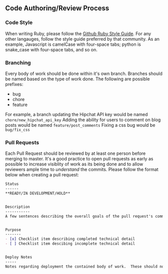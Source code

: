 Code Authoring/Review Process
-----------------------------

### Code Style

When writing Ruby, please follow the [Github Ruby Style Guide](https://github.com/styleguide/ruby).
For any other langauges, follow the style guide preferred by that community.
As an example, Javascript is camelCase with four-space tabs; python is
snake_case with four-space tabs, and so on.


### Branching

Every body of work should be done within it's own branch.  Branches should be
named based on the type of work done.  The following are possible prefixes:
* bug
* chore
* feature

For example, a branch updating the Hipchat API key would be named `chore/new_hipchat_api_key`
Adding the ability for users to comment on blog posts would be named `feature/post_comments`
Fixing a css bug would be `bug/fix_css`


### Pull Requests

Each Pull Request should be reviewed by at least one person before merging to master.
It's a good practice to open pull requests as early as possible to increase visiblity
of work as its being done and to allow reviewers ample time to *understand* the commits.
Please follow the format below when creating a pull request:

```markdown
Status
------
**READY/IN DEVELOPMENT/HOLD**


Description
-----------
A few sentences describing the overall goals of the pull request's commits.


Purpose
-------
- [x] Checklist item describing completed technical detail
- [ ] Checklist item descibing incomplete technical detail


Deploy Notes
-----
Notes regarding deployment the contained body of work.  These should note any db migrations, etc.
```

